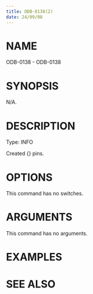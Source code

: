 ```yaml
---
title: ODB-0138(2)
date: 24/09/08
---
```


# NAME

ODB-0138 - ODB-0138

# SYNOPSIS

N/A.

# DESCRIPTION

Type: INFO

Created {} pins.

# OPTIONS

This command has no switches.

# ARGUMENTS

This command has no arguments.

# EXAMPLES

# SEE ALSO
